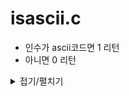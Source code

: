# isascii.c
- 인수가 ascii코드면 1 리턴
- 아니면 0 리턴

<details markdown="1">
<summary>접기/펼치기</summary>
<!--summary 아래 빈칸 공백 두고 내용을 적는공간-->

```
int	isascii(int c)
{
	if (c >= 0 && c <= 255)
		return (1);
	return (0);
}
```
</details>
